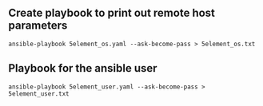 ## Create playbook to print out remote host parameters
    ansible-playbook 5element_os.yaml --ask-become-pass > 5element_os.txt

## Playbook for the ansible user
    ansible-playbook 5element_user.yaml --ask-become-pass > 5element_user.txt
